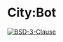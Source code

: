 # City:Bot

[![BSD-3-Clause][s1]][li]

[s1]: https://img.shields.io/badge/License-BSD%203--Clause-blue.svg

[li]: LICENSE


